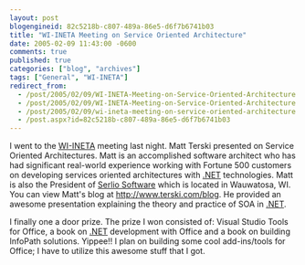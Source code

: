 ```yaml
---
layout: post
blogengineid: 82c5218b-c807-489a-86e5-d6f7b6741b03
title: "WI-INETA Meeting on Service Oriented Architecture"
date: 2005-02-09 11:43:00 -0600
comments: true
published: true
categories: ["blog", "archives"]
tags: ["General", "WI-INETA"]
redirect_from: 
  - /post/2005/02/09/WI-INETA-Meeting-on-Service-Oriented-Architecture.aspx
  - /post/2005/02/09/WI-INETA-Meeting-on-Service-Oriented-Architecture
  - /post/2005/02/09/wi-ineta-meeting-on-service-oriented-architecture
  - /post.aspx?id=82c5218b-c807-489a-86e5-d6f7b6741b03
---
```


I went to the <a href="http://wi-ineta.org" target="_blank" title="Wisconsin .NET Users Group">WI-INETA</a> meeting last night. Matt Terski presented on Service Oriented Architectures. Matt is an accomplished software architect who has had significant real-world experience working with Fortune 500 customers on developing services oriented architectures with <a href="http://www.microsoft.com/net/" target="_blank" title=".NET">.NET</a> technologies. Matt is also the President of <a href="http://www.serliosoft.com/">Serlio Software</a> which is located in Wauwatosa, WI. You can view Matt&#39;s blog at <a href="http://www.terski.com/blog">http://www.terski.com/blog</a>. He provided an awesome presentation explaining the theory and practice of SOA in <a href="http://www.microsoft.com/net/" target="_blank" title=".NET">.NET</a>.

I finally one a door prize. The prize I won consisted of: Visual Studio Tools for Office, a book on <a href="http://www.microsoft.com/net/" target="_blank" title=".NET">.NET</a> development with Office and a book on building InfoPath solutions. Yippee!! I plan on building some cool add-ins/tools for Office; I have to utilize this awesome stuff that I got.
